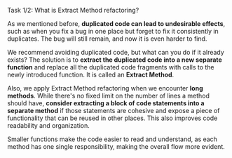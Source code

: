 Task 1/2: What is Extract Method refactoring?

As we mentioned before, **duplicated code can lead to undesirable effects**, such as when you fix a bug in one place
but forget to fix it consistently in duplicates. 
The bug will still remain, and now it is even harder to find.

We recommend avoiding duplicated code, but what can you do if it already exists?
The solution is to **extract the duplicated code into a new separate function** and replace all the duplicated code fragments 
with calls to the newly introduced function. 
It is called an **Extract Method**.

Also, we apply Extract Method refactoring when we encounter **long methods**.
While there's no fixed limit on the number of lines a method should have, **consider extracting 
a block of code statements into a separate method** if those statements are cohesive 
and expose a piece of functionality that can be reused in other places. 
This also improves code readability and organization.

Smaller functions make the code easier to read and understand, as each method has one single responsibility, 
making the overall flow more evident.
